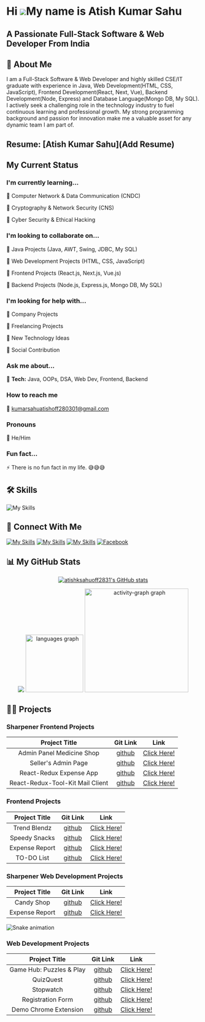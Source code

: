 Hi ![](https://user-images.githubusercontent.com/18350557/176309783-0785949b-9127-417c-8b55-ab5a4333674e.gif)My name is Atish Kumar Sahu
========================================================================================================================================
A Passionate Full-Stack Software & Web Developer From India
------------------------------------------
## 🚀 About Me
I am a Full-Stack Software & Web Developer and highly skilled CSE/IT graduate with experience in Java, Web Development(HTML, CSS, JavaScript), Frontend Development(React, Next, Vue), Backend Development(Node, Express) and Database Language(Mongo DB, My SQL). I actively seek a challenging role in the technology industry to fuel continuous learning and professional growth. My strong programming background and passion for innovation make me a valuable asset for any dynamic team I am part of.

## Resume: [Atish Kumar Sahu](Add Resume)

## My Current Status

### I'm currently learning... 

🧠  Computer Network & Data Communication (CNDC)

🧠  Cryptography & Network Security (CNS)

🧠  Cyber Security & Ethical Hacking

### I'm looking to collaborate on...

🤝  Java Projects (Java, AWT, Swing, JDBC, My SQL)

🤝  Web Development Projects (HTML, CSS, JavaScript)

🤝  Frontend Projects (React.js, Next.js, Vue.js)

🤝  Backend Projects (Node.js, Express.js, Mongo DB, My SQL)

### I'm looking for help with...

🤔  Company Projects

🤔  Freelancing Projects

🤔  New Technology Ideas

🤔  Social Contribution

### Ask me about...

💬 **Tech:** Java, OOPs, DSA, Web Dev, Frontend, Backend

### How to reach me   

📩 kumarsahuatishoff280301@gmail.com

### Pronouns 

🙂  He/Him

### Fun fact...

⚡️ There is no fun fact in my life. 😅😅😅

## 🛠 Skills

![My Skills](https://skillicons.dev/icons?i=eclipse,java,vscode,html,css,js,typescript,react,redux,next,nodejs,mongo,mysql,firebase,github)

## 🔗 Connect With Me
[![My Skills](https://skillicons.dev/icons?i=github)]([https://github.com/atishksahuoff2831])
[![My Skills](https://skillicons.dev/icons?i=linkedin)](https://www.linkedin.com/in/aks280301/)
[![My Skills](https://skillicons.dev/icons?i=instagram)](https://www.instagram.com/atish_kumar_sahu_280301?igsh=MW5yY2VvdW9ibmpmeA==)
[![Facebook](https://upload.wikimedia.org/wikipedia/commons/thumb/5/51/Facebook_f_logo_%282019%29.svg/50px-Facebook_f_logo_%282019%29.svg.png)](https://www.facebook.com/Atish280301?mibextid=ZbWKwL)

## 📊 My GitHub Stats

<div align="center">
<a href="http://www.github.com/atishksahuoff2831"><img src="https://github-readme-stats.vercel.app/api?username=atishksahuoff2831&show_icons=true&hide=&count_private=true&title_color=0891b2&text_color=ffffff&icon_color=0891b2&bg_color=000000&hide_border=true&show_icons=true" alt="atishksahuoff2831's GitHub stats" /></a>

<a href="http://www.github.com/atishksahuoff2831"><img src="https://github-readme-streak-stats.herokuapp.com/?user=atishksahuoff2831&stroke=ffffff&background=000000&ring=0891b2&fire=0891b2&currStreakNum=ffffff&currStreakLabel=0891b2&sideNums=ffffff&bg_color=000000&sideLabels=ffffff&dates=ffffff&hide_border=true" /></a>
  <img src="https://github-readme-stats.vercel.app/api/top-langs?username=atishksahuoff2831&locale=en&hide_title=false&layout=compact&card_width=320&langs_count=5&theme=radical&hide_border=false&title_color=00FFFF&bg_color=000000&text_color=00FFFF&order=2" height="150" alt="languages graph" />
  <img src="https://github-readme-activity-graph.vercel.app/graph?username=atishksahuoff2831&radius=16&theme=react&area=true&title_color=00FFFF&text_color=00FFFF&order=5" height="270" alt="activity-graph graph" />
</div>

## 🧑‍💻 Projects

### Sharpener Frontend Projects

| Project Title | Git Link | Link |
| :---: | :---: | :---: |
|Admin Panel Medicine Shop|[github](https://github.com/atishksahuoff2831/Sharpener-React-Web-01.git)|[Click Here!](https://admin-panel-medicine-shop-react-atish.netlify.app/)|
|Seller's Admin Page|[github](https://github.com/atishksahuoff2831/Sharpener-React-Web-02.git)|[Click Here!](https://sharpener-seller-admin-page-react-aks.netlify.app/)|
|React-Redux Expense App|[github](https://github.com/atishksahuoff2831/Sharpener-React-Web-03.git)|[Click Here!](https://sharpener-reactredux-atish-kumar-sahu.netlify.app/)|
|React-Redux-Tool-Kit Mail Client|[github](https://github.com/atishksahuoff2831/Sharpener-React-Web-04.git)|[Click Here!](https://mail-client-project-atish-kumar-sahu.netlify.app/)|

### Frontend Projects

| Project Title | Git Link | Link |
| :---: | :---: | :---: |
| Trend Blendz |  [github](https://github.com/atishksahuoff2831/React-Web-Dev-04.git) |  [Click Here!](https://trendblendz-react-atish-kumar-sahu.netlify.app/) |
| Speedy Snacks | [github](https://github.com/atishksahuoff2831/React-Web-Dev-03.git) | [Click Here!](https://speedy-snacks-react-atish-kumar-sahu.netlify.app/) |
| Expense Report | [github](https://github.com/atishksahuoff2831/React-Web-Dev-01.git) | [Click Here!](https://atishksahu-expensetracker-chart-react.netlify.app/) |
| TO-DO List | [github](https://github.com/atishksahuoff2831/React-Web-Dev-02.git) | [Click Here!](https://atish-kumar-sahu-todo-list-react-app.netlify.app/) |

### Sharpener Web Development Projects

| Project Title | Git Link | Link |
| :---: | :---: | :---: |
|Candy Shop|[github](https://github.com/atishksahuoff2831/Sharpener-Web-Dev-02.git)|[Click Here!](https://sharpener-atish-chocolate-shop-app.netlify.app/)|
|Expense Report|[github](https://github.com/atishksahuoff2831/Sharpener-Web-Dev-01.git)|[Click Here!](https://sharpener-atish-expense-report-app.netlify.app/)|

<img src="https://raw.githubusercontent.com/atishksahuoff2831/atishksahuoff2831/output/snake.svg" alt="Snake animation" />


### Web Development Projects

| Project Title | Git Link | Link |
| :---: | :---: | :---: |
| Game Hub: Puzzles & Play |[github](https://github.com/atishksahuoff2831/Game-Hub-Puzzle-Play.git)|[Click Here!](https://atish-kumar-sahu-game-hub-puzzle-play.netlify.app/)|
|QuizQuest|[github](https://github.com/atishksahuoff2831/Web-Dev-Project-02.git)|[Click Here!](https://atish-kumar-sahu-quiz-web-app.netlify.app/)|
|Stopwatch|[github](https://github.com/atishksahuoff2831/Web-Dev-Project-03.git)|[Click Here!](https://atish-kumar-sahu-stop-watch-web-app.netlify.app/)|
|Registration Form|[github](https://github.com/atishksahuoff2831/Web-Dev-Project-01.git)|[Click Here!](https://registration-form-atish-k-sahu-web.netlify.app/)|
|Demo Chrome Extension|[github](https://github.com/atishksahuoff2831/Demo-Chrome-Extension.git)|[Click Here!](https://github.com/atishksahuoff2831/Demo-Chrome-Extension.git)|

